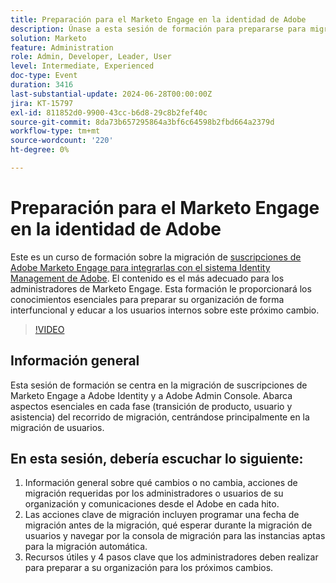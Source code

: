 ```yaml
---
title: Preparación para el Marketo Engage en la identidad de Adobe
description: Únase a esta sesión de formación para prepararse para migrar suscripciones de Marketo Engage a Adobe Identity, centrándose en la migración de usuarios, las acciones clave y los recursos esenciales para los administradores, con instrucciones para navegar por la consola de migración y comprender los cambios en cada hito.
solution: Marketo
feature: Administration
role: Admin, Developer, Leader, User
level: Intermediate, Experienced
doc-type: Event
duration: 3416
last-substantial-update: 2024-06-28T00:00:00Z
jira: KT-15797
exl-id: 811852d0-9900-43cc-b6d8-29c8b2fef40c
source-git-commit: 8da73b657295864a3bf6c64598b2fbd664a2379d
workflow-type: tm+mt
source-wordcount: '220'
ht-degree: 0%

---
```


# Preparación para el Marketo Engage en la identidad de Adobe

Este es un curso de formación sobre la migración de [suscripciones de Adobe Marketo Engage para integrarlas con el sistema Identity Management de Adobe](https://experienceleague.adobe.com/en/docs/marketo/using/product-docs/administration/marketo-with-adobe-identity/adobe-identity-management-overview). El contenido es el más adecuado para los administradores de Marketo Engage. Esta formación le proporcionará los conocimientos esenciales para preparar su organización de forma interfuncional y educar a los usuarios internos sobre este próximo cambio.


>[!VIDEO](https://video.tv.adobe.com/v/3430920/?learn=on)

## Información general

Esta sesión de formación se centra en la migración de suscripciones de Marketo Engage a Adobe Identity y a Adobe Admin Console. Abarca aspectos esenciales en cada fase (transición de producto, usuario y asistencia) del recorrido de migración, centrándose principalmente en la migración de usuarios.

## En esta sesión, debería escuchar lo siguiente:

1. Información general sobre qué cambios o no cambia, acciones de migración requeridas por los administradores o usuarios de su organización y comunicaciones desde el Adobe en cada hito.
1. Las acciones clave de migración incluyen programar una fecha de migración antes de la migración, qué esperar durante la migración de usuarios y navegar por la consola de migración para las instancias aptas para la migración automática.
1. Recursos útiles y 4 pasos clave que los administradores deben realizar para preparar a su organización para los próximos cambios.
